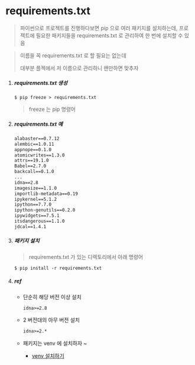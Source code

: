 # requirements.txt

> 파이썬으로 프로젝트를 진행하다보면 pip 으로 여러 패키지를 설치하는데, 프로젝트에 필요한 패키지들을 requirements.txt 로 관리하여 한 번에 설치할 수 있음

> 이름을 꼭 requirements.txt 로 할 필요는 없는데
>
> 대부분 플젝에서 저 이름으로 관리하니 왠만하면 맞추자

1. ##### requirements.txt 생성

   ```shell
   $ pip freeze > requirements.txt
   ```

   > freeze 는 pip 명령어

2. ##### requirements.txt 예

   ```txt
   alabaster==0.7.12
   alembic==1.0.11
   appnope==0.1.0
   atomicwrites==1.3.0
   attrs==19.1.0
   Babel==2.7.0
   backcall==0.1.0
   ...
   idna==2.8
   imagesize==1.1.0
   importlib-metadata==0.19
   ipykernel==5.1.2
   ipython==7.7.0
   ipython-genutils==0.2.0
   ipywidgets==7.5.1
   itsdangerous==1.1.0
   jdcal==1.4.1
   ```

3. ##### 패키지 설치

   > requirements.txt 가 있는 디렉토리에서 아래 명령어

   ```shell
   $ pip install -r requirements.txt
   ```

4. ##### ref

   - 단순히 해당 버전 이상 설치

     ```tzt
     idna>=2.8
     ```

   - 2 버전대의 아무 버전 설치

     ```txt
     idna>=2.*
     ```

   - 패키지는 venv 에 설치하자 ~

     - [venv 설치하기](../python_virtual_environment)


